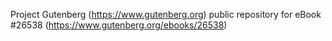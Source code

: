Project Gutenberg (https://www.gutenberg.org) public repository for eBook #26538 (https://www.gutenberg.org/ebooks/26538)
